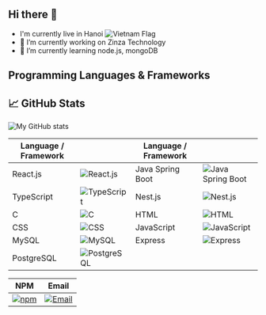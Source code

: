 ## Hi there 👋
- I'm currently live in Hanoi ![Vietnam Flag](https://upload.wikimedia.org/wikipedia/commons/thumb/2/21/Flag_of_Vietnam.svg/20px-Flag_of_Vietnam.svg.png)
- 🔭 I’m currently working on Zinza Technology
- 🌱 I’m currently learning node.js, mongoDB

## Programming Languages & Frameworks

## 📈 GitHub Stats

![My GitHub stats](https://github-readme-stats.vercel.app/api?username=trikhanhhk&show_icons=true&theme=radical)

| Language / Framework |  | Language / Framework |  |
| -------------------- | ---- | -------------------- | ---- |
| React.js             | ![React.js](https://img.icons8.com/ultraviolet/40/000000/react.png) | Java Spring Boot     | ![Java Spring Boot](https://img.icons8.com/color/48/000000/java-coffee-cup-logo.png) |
| TypeScript           | ![TypeScript](https://img.icons8.com/color/48/000000/typescript.png)   | Nest.js              | ![Nest.js](https://img.icons8.com/color/48/000000/nestjs.png) |
| C                    | ![C](https://img.icons8.com/color/48/000000/c-programming.png)         | HTML                 | ![HTML](https://img.icons8.com/color/48/000000/html-5.png) |
| CSS                  | ![CSS](https://img.icons8.com/color/48/000000/css3.png)                 | JavaScript           | ![JavaScript](https://img.icons8.com/color/48/000000/javascript.png) |
| MySQL                | ![MySQL](https://img.icons8.com/ios-filled/50/000000/mysql-logo.png) | Express              | ![Express](https://img.icons8.com/color/48/000000/express.png) |
| PostgreSQL           | ![PostgreSQL](https://img.icons8.com/color/48/000000/postgreesql.png) |

|     NPM     |     Email   |
|-------------|-------------|
|[![npm](https://img.icons8.com/color/48/000000/npm.png)](https://www.npmjs.com/~khanhtk0038)|[![Email](https://img.icons8.com/ios-filled/50/000000/secured-letter.png)](trikhanhtk0038@gmail.com)|



